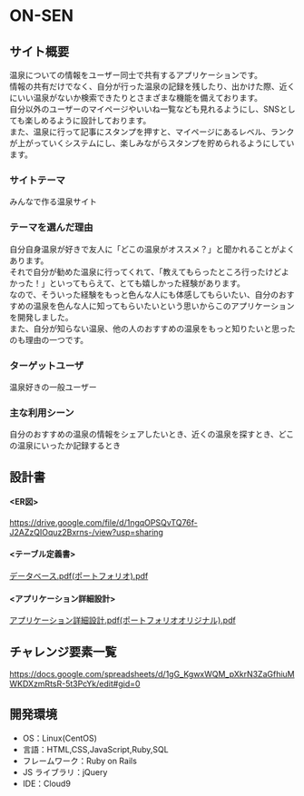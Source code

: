 # ON-SEN

## サイト概要
温泉についての情報をユーザー同士で共有するアプリケーションです。<br>
情報の共有だけでなく、自分が行った温泉の記録を残したり、出かけた際、近くにいい温泉がないか検索できたりとさまざまな機能を備えております。<br>
自分以外のユーザーのマイページやいいね一覧なども見れるようにし、SNSとしても楽しめるように設計しております。<br>
また、温泉に行って記事にスタンプを押すと、マイページにあるレベル、ランクが上がっていくシステムにし、楽しみながらスタンプを貯められるようにしています。

### サイトテーマ

みんなで作る温泉サイト

### テーマを選んだ理由
自分自身温泉が好きで友人に「どこの温泉がオススメ？」と聞かれることがよくあります。<br>
それで自分が勧めた温泉に行ってくれて、「教えてもらったところ行ったけどよかった！」といってもらえて、とても嬉しかった経験があります。<br>
なので、そういった経験をもっと色んな人にも体感してもらいたい、自分のおすすめの温泉を色んな人に知ってもらいたいという思いからこのアプリケーションを開発しました。<br>
また、自分が知らない温泉、他の人のおすすめの温泉をもっと知りたいと思ったのも理由の一つです。

### ターゲットユーザ

温泉好きの一般ユーザー

### 主な利用シーン

自分のおすすめの温泉の情報をシェアしたいとき、近くの温泉を探すとき、どこの温泉にいったか記録するとき

## 設計書
#### <ER図>
https://drive.google.com/file/d/1ngqOPSQvTQ76f-J2AZzQIOquz2Bxrns-/view?usp=sharing
#### <テーブル定義書>
[データベース.pdf(ポートフォリオ).pdf](https://github.com/kajisan0415/ON-SEN/files/6713905/pdf.pdf)
#### <アプリケーション詳細設計>
[アプリケーション詳細設計.pdf(ポートフォリオオリジナル).pdf](https://github.com/kajisan0415/ON-SEN/files/6713910/pdf.pdf)

## チャレンジ要素一覧

https://docs.google.com/spreadsheets/d/1gG_KgwxWQM_pXkrN3ZaGfhiuMWKDXzmRtsR-5t3PcYk/edit#gid=0

## 開発環境

- OS：Linux(CentOS)
- 言語：HTML,CSS,JavaScript,Ruby,SQL
- フレームワーク：Ruby on Rails
- JS ライブラリ：jQuery
- IDE：Cloud9
